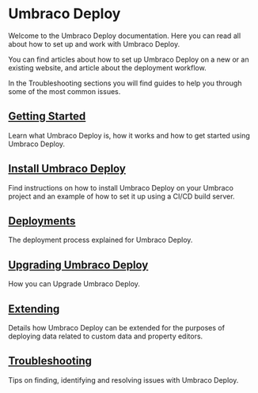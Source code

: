 # Umbraco Deploy

Welcome to the Umbraco Deploy documentation. Here you can read all about how to set up and work with Umbraco Deploy.

You can find articles about how to set up Umbraco Deploy on a new or an existing website, and article about the deployment workflow.

In the Troubleshooting sections you will find guides to help you through some of the most common issues.

## [Getting Started](Getting-Started/)

Learn what Umbraco Deploy is, how it works and how to get started using Umbraco Deploy.

## [Install Umbraco Deploy](Installation/)

Find instructions on how to install Umbraco Deploy on your Umbraco project and an example of how to set it up using a CI/CD build server.

## [Deployments](Deployments/)

The deployment process explained for Umbraco Deploy.

## [Upgrading Umbraco Deploy](Upgrades)

How you can Upgrade Umbraco Deploy.

## [Extending](Extending)

Details how Umbraco Deploy can be extended for the purposes of deploying data related to custom data and property editors.

## [Troubleshooting](Troubleshooting)

Tips on finding, identifying and resolving issues with Umbraco Deploy.


